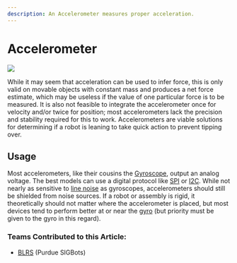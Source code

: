 ```yaml
---
description: An Accelerometer measures proper acceleration.
---
```


# Accelerometer

![](https://phabricator.purduesigbots.com/file/data/tolj2gugcwwaa3alvel5/PHID-FILE-v6yde3okscjogvdjcsbi/vex_accelerometer.jpg)

While it may seem that acceleration can be used to infer force, this is only valid on movable objects with constant mass and produces a net force estimate, which may be useless if the value of one particular force is to be measured. It is also not feasible to integrate the accelerometer once for velocity and/or twice for position; most accelerometers lack the precision and stability required for this to work. Accelerometers are viable solutions for determining if a robot is leaning to take quick action to prevent tipping over.

## Usage

Most accelerometers, like their cousins the [Gyroscope](gyroscope.md), output an analog voltage. The best models can use a digital protocol like [SPI](../../spi.md) or [I2C](../../i2c.md). While not nearly as sensitive to [line noise](../../line-noise.md) as gyroscopes, accelerometers should still be shielded from noise sources. If a robot or assembly is rigid, it theoretically should not matter where the accelerometer is placed, but most devices tend to perform better at or near the [gyro](gyroscope.md) \(but priority must be given to the gyro in this regard\).

### Teams Contributed to this Article:

* [BLRS](https://purduesigbots.com/) \(Purdue SIGBots\)

